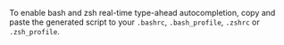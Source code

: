 To enable bash and zsh real-time type-ahead autocompletion, copy and paste the generated script to your `.bashrc`, `.bash_profile`, `.zshrc` or `.zsh_profile`.
